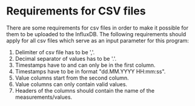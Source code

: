 # Requirements for CSV files

There are some requirements for csv files in order to make it possible for them to be uploaded to the InfluxDB.
The following requirements should apply for all csv files which serve as an input parameter for this program:

1. Delimiter of csv file has to be ','.
2. Decimal separator of values has to be '.'.
3. Timestamps have to and can only be in the first column.
4. Timestamps have to be in format "dd.MM.YYYY HH:mm:ss".
5. Value columns start from the second column.
6. Value columns can only contain valid values.
7. Headers of the columns should contain the name of the measurements/values.